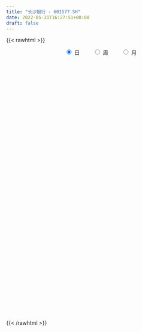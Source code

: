 ```yaml
---
title: "长沙银行 - 601577.SH"
date: 2022-05-31T16:27:51+08:00
draft: false
---
```

{{< rawhtml >}}
    <div style="text-align: center">
        <label style="padding: 1rem;"><input style="margin-right: .5rem" type="radio" name="period" value="D" checked onclick="period_change(this)">日</label>
        <label style="padding: 1rem;"><input style="margin-right: .5rem" type="radio" name="period" value="W" onclick="period_change(this)">周</label>
        <label style="padding: 1rem;"><input style="margin-right: .5rem" type="radio" name="period" value="M" onclick="period_change(this)">月</label>
    </div>
    <div id="chart" style="height: 700px;"></div> 
    <script type="text/javascript">
        const D_v = [95851.25,146199.26,85134.11,330588.67,340878.06,152745.8,140915.81,210125.02,136879.83,143720.93,122825.0,138232.97,132375.96,112747.18,110814.15,123245.32,257966.88,130245.79,121640.2,91955.1,114429.35,129633.04,143953.16,96423.12,80805.28,138192.97,173128.05,75768.33,71178.3,84525.0,121747.62,79746.28,110094.59,85608.68,99939.19,91290.08,118985.84,59780.28,127318.63,199715.89,91470.12,102832.48,168249.02,146973.53,82374.61,66339.09,130143.51,88990.41,98393.8,66756.0,71138.74,91501.59,66840.94,56986.18,53598.78,54649.77,108611.98,128611.6,116731.0,60007.76,44249.88,74245.0,86761.14,425311.22,430368.15,266258.03,169517.28,173765.61,118571.4,136436.88,103831.0,153246.06,127465.47,200567.78,125603.53,129681.0,121477.72,148857.79,132014.77,145336.59,321989.65,332898.29,227733.82,198049.45,262721.57,138479.83,229834.65,155114.27,192959.25,177811.57,114220.5,112137.23,112239.16,170254.88,235563.11,197858.67,90902.0,98743.39,129882.49,124529.75,124427.74,124529.6,227857.41,181737.03,158839.06,349030.02,308729.75,317704.68,202726.78,296672.06,355457.18,153160.85,158220.34,139373.79,124726.38,104178.78,103031.4,153129.64,139132.13,113132.88,90369.66,57166.05,84905.2,117502.76,102813.75,81268.56,71724.91,74353.95,71797.2,80102.5,205988.4,104652.48,115868.76,118562.09,181009.56,167683.09,135325.37,255244.23,165290.6,136240.84,114857.12,72664.18,136679.0,91253.12,100491.55,172312.55,128237.88,99151.09,98005.29,69523.77,89510.78,96678.75,114338.56,73361.75,129646.66,243721.87,101223.54,248636.91,198040.36,277649.66,175438.34,158685.32,173042.95,119402.52,153253.4,156466.18,258802.26,183634.64,212850.66,137480.71,105807.97,108216.25,125784.62,208001.69,235494.5,220921.48,137850.98,267940.83,231655.27,132973.24,125736.95,102919.22,156706.19,113856.54,106567.46,125557.17,192374.13,131996.57,99957.07,118334.62,87988.65,130921.48,105649.26,99643.2,206814.45,247753.71,127549.09,133932.17,121477.97,196297.29,164808.1,120228.97,119773.0,114389.21,108444.83,90650.29,96207.0,94213.38,140888.12,90687.96,114190.59,156599.52,257833.34,268970.06,230998.25,165073.68,162569.79,134369.44,110798.09,125591.69,157543.21,190403.15,175076.53,131959.8,147901.58,157818.14,215830.41,142027.67,191443.72,173575.83,216440.18,190962.73,124556.09,63717.74,124601.39,131539.99,81308.19,139185.62,107362.78,79864.57,82028.98,69514.8,73178.74,66098.0,126213.25,74861.07,86865.52,76294.86,94846.21,123733.61]
const D_histogram = [0.0,-0.0079963533,-0.0125709052,0.0037237872,0.0285411929,0.0345770708,0.0401308463,0.0443871954,0.0425857086,0.0449810164,0.0393189918,0.0331216764,0.0348345869,0.0327272822,0.0233346933,0.0135100627,-0.0016341235,-0.0260859505,-0.0347299673,-0.046469391,-0.0538882695,-0.0593190628,-0.0606268914,-0.0591374044,-0.0552252597,-0.0443344786,-0.0461512268,-0.0483550612,-0.0462617001,-0.0402539386,-0.0387805691,-0.0395254668,-0.0267641887,-0.015992533,-0.0162178044,-0.0116083313,-0.0109547666,-0.011003087,-0.0223127268,-0.0189771893,-0.009784823,-0.0088682668,-0.0176338993,-0.0153758475,-0.0088443965,-0.0088911659,-0.0232491462,-0.0381133379,-0.0441324434,-0.0486587385,-0.0474339534,-0.0400078899,-0.0360130286,-0.0330197614,-0.0256305142,-0.0139003613,0.0063491212,0.0359677853,0.0487644048,0.0534262118,0.0538994805,0.0496852673,0.0477461176,0.0778582426,0.1058818512,0.1174843387,0.1191947469,0.1105146001,0.1006304104,0.0890039852,0.0677577059,0.046546633,0.0397651666,0.0397400543,0.0336496083,0.0227237525,0.0112026447,0.0126503997,0.0106348807,0.0103591261,0.0143555505,0.0105766492,-0.011303395,-0.0178290687,-0.0303026136,-0.0483339259,-0.0777278182,-0.0806166896,-0.0716629595,-0.0581452576,-0.046172102,-0.0414330447,-0.0407439985,-0.0131805526,0.0100288905,0.0279934404,0.0327305859,0.0352358882,0.0380452027,0.034429318,0.0307263821,0.0207112002,0.0314681444,0.0354637366,0.0311021,0.0088965376,-0.0303694193,-0.0660755407,-0.0847645198,-0.0967199943,-0.1106278115,-0.1101000426,-0.106044644,-0.1023017955,-0.0910597676,-0.0761373579,-0.0620695877,-0.041475356,-0.0273481671,-0.0115708676,-0.0006654235,0.0072544477,0.0122331361,0.018908535,0.0185962477,0.0196217897,0.022663728,0.0235675026,0.0249445549,0.0226601477,0.0219779739,0.0229238938,0.0254266133,0.0261632488,0.0250565135,0.0253480037,0.024528291,0.0306572833,0.0299014203,0.0273544422,0.022479645,0.0189028318,0.0169221655,0.0147308406,0.011212424,0.0146792176,0.0165654239,0.0154097847,0.0123730343,0.0095645839,0.0083010047,0.0067766869,0.005153405,0.0035414437,0.0064802446,0.0114643716,0.0123376507,0.0226857873,0.0300821127,0.0415537757,0.0440347055,0.043202706,0.0300285475,0.0237806189,0.0234235962,0.0241715012,0.0236031254,0.0151657863,0.0092240097,-0.007626675,-0.0163742425,-0.024652464,-0.0321463626,-0.0233663128,-0.0054312523,0.0039124756,0.0112016515,0.0180717859,0.0108762306,0.0073423435,0.0062720366,0.0010440762,0.0068835673,0.006574585,0.0030512479,-0.0016708632,-0.0151892897,-0.0264578557,-0.0318361731,-0.0318917423,-0.0317263983,-0.024339004,-0.022329404,-0.0224686012,-0.0379360016,-0.0621135322,-0.0686434026,-0.0648896559,-0.0675027511,-0.0865791568,-0.0790392069,-0.0690716373,-0.0483749212,-0.0372443232,-0.0217591768,-0.0113267903,-0.0071351491,-0.0032294969,0.0073194662,0.0150808846,0.0263974751,0.0418416856,0.0615207381,0.0865113408,0.0871586526,0.089546245,0.073550057,0.0696765416,0.0587674691,0.0477156342,0.04661757,0.0274589357,0.0253636241,0.0180608876,0.0014541287,0.001581034,-0.021637342,-0.041629034,-0.0501591281,-0.0528583602,-0.0471737115,-0.0370628654,-0.0399395575,-0.0405039294,-0.0363061987,-0.031175507,-0.0262961341,-0.012197484,0.0005865901,0.0118752142,0.0145877417,0.016216731,0.0221496372,0.0259514222,0.0147573081,0.0132243565,0.0171588766,0.0185313497,0.0239273872,0.028317029]
const D_fast = [0.0,-0.0099954416,-0.0177127199,-0.0004870807,0.0314656233,0.0461457689,0.061732256,0.0770854039,0.0859303443,0.0995709061,0.1037386295,0.1058217332,0.1162432904,0.1223178063,0.1187588907,0.1123117758,0.0967590587,0.0657857441,0.0484592355,0.025102464,0.0042115181,-0.0160490409,-0.0325135923,-0.0458084564,-0.0557026267,-0.0558954652,-0.0692500201,-0.0835426198,-0.0930146837,-0.0970704069,-0.1052921797,-0.1159184441,-0.1098482131,-0.1030746907,-0.1073544132,-0.1056470229,-0.1077321499,-0.110531242,-0.1274190636,-0.1288278233,-0.1220816627,-0.1233821732,-0.1365562806,-0.1381421907,-0.1338218388,-0.1360913997,-0.1562616665,-0.1806541927,-0.1977064091,-0.2143973887,-0.225031092,-0.227607001,-0.2326153968,-0.23787707,-0.2368954513,-0.2286403888,-0.206803626,-0.1681930155,-0.1432052948,-0.1251869349,-0.111238796,-0.1030316924,-0.0930343127,-0.0434576271,0.0110364443,0.0520100165,0.0835191114,0.1024676147,0.1177410276,0.1283655987,0.1240587458,0.1144843312,0.1176441565,0.1275540577,0.1298760138,0.1246310961,0.1159106495,0.1205210044,0.1211642055,0.1234782325,0.1310635445,0.1299288055,0.1052229125,0.0942399717,0.0741907734,0.0440759796,-0.0047498672,-0.0277929111,-0.0367549208,-0.0377735333,-0.0373434032,-0.0429626071,-0.0524595606,-0.0281912528,-0.0024745871,0.022488323,0.0354081149,0.0467223893,0.0590430044,0.0640344492,0.0680131089,0.063175727,0.0817997073,0.0946612336,0.098075122,0.0780936941,0.0312353823,-0.0209896242,-0.0608697333,-0.0970052064,-0.1385699764,-0.1655672182,-0.1880229806,-0.209855581,-0.2213784949,-0.2254904247,-0.2269400515,-0.2167146587,-0.2094245116,-0.196539929,-0.1858008408,-0.1760673576,-0.1680303852,-0.1566278526,-0.152291078,-0.1463600885,-0.1376522182,-0.130856568,-0.123243377,-0.1198627472,-0.1150504276,-0.1083735342,-0.0995141614,-0.0922367137,-0.0870793206,-0.0804508295,-0.0751384694,-0.0613451563,-0.0546256642,-0.0503340318,-0.0495889177,-0.048440023,-0.046190148,-0.0446987627,-0.0454140733,-0.0382774753,-0.032249913,-0.029553106,-0.0294965979,-0.0299139023,-0.0291022303,-0.0289323764,-0.0292673071,-0.0299939074,-0.0254350454,-0.0175848254,-0.0136271337,0.0023924497,0.0173093033,0.0391694103,0.0526590165,0.0626276935,0.0569606719,0.056657898,0.0621567743,0.0689475546,0.0742799602,0.0696340676,0.0659982934,0.04724094,0.0343998119,0.0199584743,0.0044279851,0.0073664567,0.0239437041,0.0342655509,0.0443551397,0.0557432205,0.0512667229,0.0495684217,0.0500661239,0.0450991826,0.0526595656,0.0539942295,0.0512337044,0.0460938775,0.0287781285,0.0108950986,-0.0024422621,-0.0104707668,-0.0182370225,-0.0169343792,-0.0205071301,-0.0262634777,-0.0512148784,-0.0909207921,-0.1146115131,-0.1270801805,-0.1465689634,-0.1872901584,-0.1995100102,-0.2068103498,-0.198207364,-0.1963878468,-0.1863424946,-0.1787418057,-0.1763339518,-0.1732356738,-0.1608568442,-0.1493252046,-0.1314092453,-0.1055046135,-0.0704453764,-0.0238269385,-0.0013899636,0.0233841901,0.0257755163,0.0393211364,0.0431039312,0.0439810048,0.0545373331,0.0422434326,0.0464890271,0.0437015124,0.0274582857,0.0279804496,-0.0006472619,-0.0310462124,-0.0521160885,-0.0680299107,-0.0741386898,-0.0732935602,-0.0861551417,-0.0968454959,-0.1017243148,-0.1043874998,-0.1060821605,-0.0950328813,-0.0821021597,-0.0678447322,-0.0614852692,-0.0558020971,-0.0443317817,-0.034042141,-0.0415469281,-0.0397737906,-0.0315495513,-0.0255442407,-0.0141663565,-0.0026974574]
const D_slow = [0.0,-0.0019990883,-0.0051418146,-0.0042108678,0.0029244304,0.0115686981,0.0216014097,0.0326982085,0.0433446357,0.0545898898,0.0644196377,0.0727000568,0.0814087035,0.0895905241,0.0954241974,0.0988017131,0.0983931822,0.0918716946,0.0831892028,0.071571855,0.0580997876,0.0432700219,0.0281132991,0.013328948,-0.000477367,-0.0115609866,-0.0230987933,-0.0351875586,-0.0467529836,-0.0568164683,-0.0665116106,-0.0763929773,-0.0830840244,-0.0870821577,-0.0911366088,-0.0940386916,-0.0967773833,-0.099528155,-0.1051063367,-0.109850634,-0.1122968398,-0.1145139065,-0.1189223813,-0.1227663432,-0.1249774423,-0.1272002338,-0.1330125203,-0.1425408548,-0.1535739657,-0.1657386503,-0.1775971386,-0.1875991111,-0.1966023682,-0.2048573086,-0.2112649371,-0.2147400275,-0.2131527472,-0.2041608008,-0.1919696996,-0.1786131467,-0.1651382765,-0.1527169597,-0.1407804303,-0.1213158697,-0.0948454069,-0.0654743222,-0.0356756355,-0.0080469854,0.0171106172,0.0393616135,0.0563010399,0.0679376982,0.0778789898,0.0878140034,0.0962264055,0.1019073436,0.1047080048,0.1078706047,0.1105293249,0.1131191064,0.116707994,0.1193521563,0.1165263076,0.1120690404,0.104493387,0.0924099055,0.072977951,0.0528237785,0.0349080387,0.0203717243,0.0088286988,-0.0015295624,-0.011715562,-0.0150107002,-0.0125034776,-0.0055051175,0.002677529,0.0114865011,0.0209978017,0.0296051312,0.0372867268,0.0424645268,0.0503315629,0.0591974971,0.066973022,0.0691971565,0.0616048016,0.0450859165,0.0238947865,-0.0002852121,-0.0279421649,-0.0554671756,-0.0819783366,-0.1075537855,-0.1303187274,-0.1493530668,-0.1648704638,-0.1752393028,-0.1820763445,-0.1849690614,-0.1851354173,-0.1833218054,-0.1802635213,-0.1755363876,-0.1708873257,-0.1659818782,-0.1603159462,-0.1544240706,-0.1481879319,-0.1425228949,-0.1370284015,-0.131297428,-0.1249407747,-0.1183999625,-0.1121358341,-0.1057988332,-0.0996667604,-0.0920024396,-0.0845270845,-0.077688474,-0.0720685627,-0.0673428548,-0.0631123134,-0.0594296033,-0.0566264973,-0.0529566929,-0.0488153369,-0.0449628907,-0.0418696322,-0.0394784862,-0.037403235,-0.0357090633,-0.034420712,-0.0335353511,-0.03191529,-0.0290491971,-0.0259647844,-0.0202933376,-0.0127728094,-0.0023843654,0.0086243109,0.0194249874,0.0269321243,0.0328772791,0.0387331781,0.0447760534,0.0506768348,0.0544682813,0.0567742838,0.054867615,0.0507740544,0.0446109384,0.0365743477,0.0307327695,0.0293749564,0.0303530753,0.0331534882,0.0376714347,0.0403904923,0.0422260782,0.0437940873,0.0440551064,0.0457759982,0.0474196445,0.0481824565,0.0477647407,0.0439674182,0.0373529543,0.029393911,0.0214209754,0.0134893759,0.0074046249,0.0018222739,-0.0037948764,-0.0132788768,-0.0288072599,-0.0459681105,-0.0621905245,-0.0790662123,-0.1007110015,-0.1204708032,-0.1377387126,-0.1498324428,-0.1591435236,-0.1645833178,-0.1674150154,-0.1691988027,-0.1700061769,-0.1681763104,-0.1644060892,-0.1578067204,-0.147346299,-0.1319661145,-0.1103382793,-0.0885486162,-0.0661620549,-0.0477745407,-0.0303554053,-0.015663538,-0.0037346294,0.0079197631,0.014784497,0.021125403,0.0256406249,0.0260041571,0.0263994156,0.0209900801,0.0105828216,-0.0019569604,-0.0151715505,-0.0269649784,-0.0362306947,-0.0462155841,-0.0563415665,-0.0654181161,-0.0732119929,-0.0797860264,-0.0828353974,-0.0826887498,-0.0797199463,-0.0760730109,-0.0720188281,-0.0664814188,-0.0599935633,-0.0563042362,-0.0529981471,-0.0487084279,-0.0440755905,-0.0380937437,-0.0310144864]
const D_data = [['2021-05-20', 8.6941, 8.829, 8.6941, 8.8483],['2021-05-21', 8.8483, 8.7037, 8.6748, 8.8483],['2021-05-24', 8.6844, 8.7037, 8.6844, 8.7712],['2021-05-25', 8.7423, 8.9929, 8.6941, 9.0025],['2021-05-26', 9.0121, 9.2242, 8.935, 9.3206],['2021-05-27', 9.1953, 9.0989, 9.0507, 9.2049],['2021-05-28', 9.0893, 9.1567, 9.0507, 9.2049],['2021-05-31', 9.1664, 9.2049, 9.0025, 9.2049],['2021-06-01', 9.1085, 9.176, 9.0603, 9.2338],['2021-06-02', 9.1567, 9.2724, 9.1278, 9.3399],['2021-06-03', 9.2917, 9.2049, 9.1856, 9.3495],['2021-06-04', 9.1856, 9.2049, 9.1664, 9.2724],['2021-06-07', 9.2049, 9.3302, 9.176, 9.3977],['2021-06-08', 9.3109, 9.3206, 9.2628, 9.3688],['2021-06-09', 9.3109, 9.2338, 9.1953, 9.3302],['2021-06-10', 9.2338, 9.2049, 9.1953, 9.3109],['2021-06-11', 9.1567, 9.0893, 8.9158, 9.2049],['2021-06-15', 9.0507, 8.8676, 8.8483, 9.1182],['2021-06-16', 8.8579, 8.964, 8.8194, 9.0314],['2021-06-17', 8.9158, 8.8483, 8.8194, 9.0314],['2021-06-18', 8.8772, 8.8194, 8.723, 8.8965],['2021-06-21', 8.8001, 8.7712, 8.7326, 8.8868],['2021-06-22', 8.8097, 8.7615, 8.7037, 8.8868],['2021-06-23', 8.723, 8.7519, 8.6941, 8.7615],['2021-06-24', 8.7326, 8.7519, 8.7037, 8.7905],['2021-06-25', 8.7423, 8.8387, 8.6941, 8.8579],['2021-06-28', 8.829, 8.6652, 8.6266, 8.8387],['2021-06-29', 8.6459, 8.6073, 8.5977, 8.6844],['2021-06-30', 8.5977, 8.617, 8.5784, 8.6459],['2021-07-01', 8.617, 8.6459, 8.588, 8.6844],['2021-07-02', 8.5977, 8.5688, 8.5495, 8.6941],['2021-07-05', 8.5399, 8.5013, 8.4627, 8.588],['2021-07-06', 8.5688, 8.6652, 8.5495, 8.7037],['2021-07-07', 8.6555, 8.6748, 8.617, 8.723],['2021-07-08', 8.723, 8.5399, 8.5109, 8.723],['2021-07-09', 8.5206, 8.588, 8.4917, 8.5977],['2021-07-12', 8.7, 8.53, 8.52, 8.7],['2021-07-13', 8.48, 8.5, 8.46, 8.55],['2021-07-14', 8.52, 8.3, 8.27, 8.52],['2021-07-15', 8.31, 8.43, 8.27, 8.49],['2021-07-16', 8.41, 8.51, 8.32, 8.58],['2021-07-19', 8.48, 8.41, 8.32, 8.51],['2021-07-20', 8.36, 8.24, 8.22, 8.45],['2021-07-21', 8.28, 8.33, 8.26, 8.36],['2021-07-22', 8.35, 8.38, 8.3, 8.46],['2021-07-23', 8.34, 8.29, 8.28, 8.38],['2021-07-26', 8.25, 8.04, 7.98, 8.3],['2021-07-27', 8.04, 7.91, 7.9, 8.08],['2021-07-28', 7.91, 7.91, 7.87, 8.03],['2021-07-29', 7.94, 7.84, 7.83, 7.95],['2021-07-30', 7.83, 7.84, 7.7, 7.86],['2021-08-02', 7.72, 7.88, 7.65, 7.99],['2021-08-03', 7.88, 7.81, 7.77, 7.89],['2021-08-04', 7.81, 7.76, 7.75, 7.83],['2021-08-05', 7.76, 7.79, 7.75, 7.91],['2021-08-06', 7.81, 7.85, 7.72, 7.85],['2021-08-09', 7.84, 8.01, 7.83, 8.08],['2021-08-10', 7.99, 8.25, 7.94, 8.27],['2021-08-11', 8.21, 8.16, 8.13, 8.37],['2021-08-12', 8.12, 8.12, 8.08, 8.2],['2021-08-13', 8.11, 8.1, 8.05, 8.15],['2021-08-16', 8.16, 8.05, 8.04, 8.17],['2021-08-17', 8.04, 8.08, 8.02, 8.18],['2021-08-18', 8.26, 8.59, 8.26, 8.64],['2021-08-19', 8.58, 8.78, 8.51, 8.9],['2021-08-20', 8.71, 8.76, 8.69, 8.93],['2021-08-23', 8.73, 8.76, 8.66, 8.83],['2021-08-24', 8.79, 8.7, 8.58, 8.82],['2021-08-25', 8.7, 8.72, 8.61, 8.8],['2021-08-26', 8.76, 8.72, 8.6, 8.83],['2021-08-27', 8.68, 8.58, 8.53, 8.72],['2021-08-30', 8.59, 8.52, 8.35, 8.6],['2021-08-31', 8.52, 8.67, 8.44, 8.68],['2021-09-01', 8.65, 8.78, 8.57, 8.86],['2021-09-02', 8.74, 8.73, 8.63, 8.78],['2021-09-03', 8.75, 8.66, 8.58, 8.82],['2021-09-06', 8.68, 8.62, 8.61, 8.76],['2021-09-07', 8.64, 8.78, 8.59, 8.8],['2021-09-08', 8.77, 8.76, 8.74, 8.87],['2021-09-09', 8.73, 8.8, 8.64, 8.83],['2021-09-10', 8.77, 8.89, 8.77, 9.12],['2021-09-13', 8.91, 8.82, 8.7, 8.91],['2021-09-14', 8.82, 8.54, 8.52, 8.84],['2021-09-15', 8.51, 8.66, 8.49, 8.78],['2021-09-16', 8.72, 8.53, 8.53, 8.92],['2021-09-17', 8.55, 8.36, 8.31, 8.61],['2021-09-22', 8.2, 8.05, 7.95, 8.2],['2021-09-23', 8.06, 8.24, 8.06, 8.26],['2021-09-24', 8.24, 8.35, 8.15, 8.43],['2021-09-27', 8.39, 8.42, 8.24, 8.53],['2021-09-28', 8.37, 8.43, 8.3, 8.54],['2021-09-29', 8.4, 8.35, 8.31, 8.47],['2021-09-30', 8.35, 8.28, 8.23, 8.39],['2021-10-08', 8.34, 8.67, 8.3, 8.68],['2021-10-11', 8.71, 8.75, 8.62, 8.86],['2021-10-12', 8.66, 8.81, 8.63, 8.89],['2021-10-13', 8.79, 8.73, 8.66, 8.85],['2021-10-14', 8.73, 8.75, 8.72, 8.86],['2021-10-15', 8.75, 8.8, 8.71, 8.9],['2021-10-18', 8.82, 8.75, 8.68, 8.85],['2021-10-19', 8.73, 8.76, 8.72, 8.83],['2021-10-20', 8.71, 8.67, 8.65, 8.81],['2021-10-21', 8.74, 8.96, 8.68, 9.0],['2021-10-22', 9.01, 8.95, 8.85, 9.13],['2021-10-25', 8.89, 8.88, 8.75, 8.94],['2021-10-26', 8.77, 8.61, 8.5, 8.78],['2021-10-27', 8.57, 8.23, 8.2, 8.57],['2021-10-28', 8.22, 8.04, 8.0, 8.25],['2021-10-29', 8.07, 8.05, 8.01, 8.11],['2021-11-01', 8.02, 7.98, 7.91, 8.08],['2021-11-02', 8.0, 7.8, 7.74, 8.06],['2021-11-03', 7.8, 7.85, 7.76, 7.86],['2021-11-04', 7.86, 7.81, 7.76, 7.86],['2021-11-05', 7.8, 7.73, 7.73, 7.81],['2021-11-08', 7.73, 7.77, 7.69, 7.79],['2021-11-09', 7.77, 7.8, 7.75, 7.84],['2021-11-10', 7.8, 7.79, 7.73, 7.82],['2021-11-11', 7.79, 7.9, 7.76, 7.92],['2021-11-12', 7.95, 7.86, 7.83, 7.95],['2021-11-15', 7.88, 7.92, 7.85, 7.92],['2021-11-16', 7.94, 7.9, 7.87, 7.96],['2021-11-17', 7.88, 7.89, 7.85, 7.9],['2021-11-18', 7.88, 7.87, 7.84, 7.93],['2021-11-19', 7.87, 7.91, 7.85, 7.92],['2021-11-22', 7.91, 7.83, 7.82, 7.91],['2021-11-23', 7.83, 7.84, 7.82, 7.87],['2021-11-24', 7.86, 7.87, 7.82, 7.89],['2021-11-25', 7.86, 7.85, 7.82, 7.88],['2021-11-26', 7.86, 7.86, 7.82, 7.86],['2021-11-29', 7.81, 7.81, 7.78, 7.85],['2021-11-30', 7.82, 7.82, 7.79, 7.85],['2021-12-01', 7.81, 7.84, 7.79, 7.86],['2021-12-02', 7.83, 7.87, 7.8, 7.88],['2021-12-03', 7.88, 7.86, 7.83, 7.89],['2021-12-06', 7.89, 7.84, 7.83, 7.95],['2021-12-07', 7.88, 7.86, 7.81, 7.88],['2021-12-08', 7.87, 7.85, 7.81, 7.87],['2021-12-09', 7.86, 7.96, 7.83, 7.96],['2021-12-10', 7.91, 7.9, 7.88, 7.95],['2021-12-13', 7.91, 7.88, 7.88, 7.96],['2021-12-14', 7.89, 7.84, 7.83, 7.89],['2021-12-15', 7.83, 7.84, 7.83, 7.86],['2021-12-16', 7.83, 7.85, 7.83, 7.86],['2021-12-17', 7.86, 7.84, 7.8, 7.86],['2021-12-20', 7.82, 7.81, 7.78, 7.83],['2021-12-21', 7.82, 7.9, 7.8, 7.92],['2021-12-22', 7.91, 7.9, 7.85, 7.91],['2021-12-23', 7.9, 7.87, 7.85, 7.91],['2021-12-24', 7.86, 7.84, 7.81, 7.87],['2021-12-27', 7.84, 7.83, 7.82, 7.87],['2021-12-28', 7.83, 7.84, 7.81, 7.85],['2021-12-29', 7.84, 7.83, 7.82, 7.86],['2021-12-30', 7.84, 7.82, 7.8, 7.85],['2021-12-31', 7.82, 7.81, 7.81, 7.83],['2022-01-04', 7.81, 7.87, 7.8, 7.87],['2022-01-05', 7.87, 7.92, 7.86, 7.96],['2022-01-06', 7.91, 7.89, 7.89, 7.94],['2022-01-07', 7.91, 8.05, 7.9, 8.08],['2022-01-10', 8.13, 8.08, 8.02, 8.18],['2022-01-11', 8.08, 8.21, 8.06, 8.25],['2022-01-12', 8.22, 8.17, 8.12, 8.26],['2022-01-13', 8.15, 8.17, 8.14, 8.29],['2022-01-14', 8.16, 8.01, 8.0, 8.21],['2022-01-17', 7.99, 8.07, 7.98, 8.09],['2022-01-18', 8.07, 8.15, 8.05, 8.17],['2022-01-19', 8.12, 8.19, 8.1, 8.22],['2022-01-20', 8.22, 8.2, 8.13, 8.27],['2022-01-21', 8.17, 8.1, 8.04, 8.22],['2022-01-24', 8.06, 8.11, 8.01, 8.24],['2022-01-25', 8.08, 7.92, 7.92, 8.11],['2022-01-26', 7.95, 7.95, 7.92, 8.01],['2022-01-27', 7.96, 7.9, 7.89, 7.99],['2022-01-28', 7.91, 7.85, 7.85, 7.93],['2022-02-07', 7.9, 8.04, 7.88, 8.07],['2022-02-08', 8.03, 8.22, 8.03, 8.28],['2022-02-09', 8.23, 8.19, 8.16, 8.28],['2022-02-10', 8.2, 8.22, 8.16, 8.24],['2022-02-11', 8.21, 8.27, 8.19, 8.35],['2022-02-14', 8.25, 8.11, 8.1, 8.27],['2022-02-15', 8.12, 8.14, 8.1, 8.18],['2022-02-16', 8.17, 8.17, 8.14, 8.24],['2022-02-17', 8.19, 8.11, 8.1, 8.22],['2022-02-18', 8.08, 8.26, 8.07, 8.26],['2022-02-21', 8.25, 8.21, 8.16, 8.25],['2022-02-22', 8.16, 8.17, 8.12, 8.19],['2022-02-23', 8.19, 8.14, 8.12, 8.21],['2022-02-24', 8.12, 7.98, 7.92, 8.13],['2022-02-25', 7.98, 7.93, 7.91, 8.02],['2022-02-28', 7.93, 7.94, 7.86, 7.95],['2022-03-01', 7.95, 7.97, 7.89, 8.0],['2022-03-02', 7.93, 7.95, 7.9, 8.0],['2022-03-03', 7.99, 8.04, 7.98, 8.07],['2022-03-04', 8.02, 7.98, 7.91, 8.02],['2022-03-07', 7.97, 7.94, 7.91, 8.01],['2022-03-08', 7.93, 7.68, 7.67, 7.94],['2022-03-09', 7.7, 7.42, 7.3, 7.74],['2022-03-10', 7.55, 7.5, 7.47, 7.58],['2022-03-11', 7.46, 7.56, 7.32, 7.58],['2022-03-14', 7.48, 7.42, 7.42, 7.57],['2022-03-15', 7.4, 7.08, 7.07, 7.41],['2022-03-16', 7.13, 7.3, 7.02, 7.35],['2022-03-17', 7.38, 7.3, 7.29, 7.4],['2022-03-18', 7.28, 7.45, 7.26, 7.47],['2022-03-21', 7.44, 7.36, 7.31, 7.44],['2022-03-22', 7.33, 7.44, 7.32, 7.53],['2022-03-23', 7.44, 7.41, 7.36, 7.45],['2022-03-24', 7.37, 7.34, 7.33, 7.43],['2022-03-25', 7.34, 7.33, 7.32, 7.41],['2022-03-28', 7.29, 7.43, 7.22, 7.51],['2022-03-29', 7.43, 7.43, 7.39, 7.48],['2022-03-30', 7.45, 7.52, 7.41, 7.53],['2022-03-31', 7.51, 7.65, 7.49, 7.7],['2022-04-01', 7.55, 7.82, 7.51, 7.84],['2022-04-06', 7.8, 8.05, 7.72, 8.06],['2022-04-07', 8.02, 7.87, 7.85, 8.12],['2022-04-08', 7.9, 7.96, 7.8, 8.01],['2022-04-11', 7.94, 7.75, 7.74, 7.94],['2022-04-12', 7.79, 7.9, 7.7, 7.92],['2022-04-13', 7.88, 7.82, 7.79, 7.92],['2022-04-14', 7.88, 7.8, 7.77, 7.89],['2022-04-15', 7.75, 7.93, 7.74, 7.95],['2022-04-18', 7.86, 7.68, 7.66, 7.87],['2022-04-19', 7.7, 7.86, 7.64, 7.89],['2022-04-20', 7.89, 7.79, 7.77, 7.93],['2022-04-21', 7.78, 7.62, 7.6, 7.86],['2022-04-22', 7.6, 7.79, 7.58, 7.85],['2022-04-25', 7.71, 7.43, 7.38, 7.8],['2022-04-26', 7.43, 7.33, 7.3, 7.56],['2022-04-27', 7.29, 7.36, 7.15, 7.37],['2022-04-28', 7.35, 7.36, 7.2, 7.5],['2022-04-29', 7.35, 7.43, 7.24, 7.49],['2022-05-05', 7.4, 7.49, 7.37, 7.57],['2022-05-06', 7.4, 7.31, 7.3, 7.44],['2022-05-09', 7.31, 7.29, 7.26, 7.37],['2022-05-10', 7.24, 7.32, 7.17, 7.36],['2022-05-11', 7.32, 7.32, 7.29, 7.41],['2022-05-12', 7.31, 7.31, 7.27, 7.36],['2022-05-13', 7.35, 7.45, 7.33, 7.48],['2022-05-16', 7.49, 7.49, 7.39, 7.5],['2022-05-17', 7.49, 7.53, 7.44, 7.56],['2022-05-18', 7.54, 7.46, 7.45, 7.55],['2022-05-19', 7.41, 7.46, 7.38, 7.48],['2022-05-20', 7.46, 7.54, 7.45, 7.58],['2022-05-23', 7.54, 7.55, 7.5, 7.59],['2022-05-24', 7.55, 7.35, 7.32, 7.56],['2022-05-25', 7.34, 7.44, 7.34, 7.44],['2022-05-26', 7.45, 7.52, 7.4, 7.53],['2022-05-27', 7.52, 7.51, 7.49, 7.56],['2022-05-30', 7.54, 7.59, 7.51, 7.59],['2022-05-31', 7.58, 7.62, 7.52, 7.63]]
const W_v = [2616820.6299999999,3251430.6199999996,2159536.3799999999,3328391.4399999999,3334852.7000000002,1977061.8400000001,1678279.4399999999,1756161.6800000002,742893.48,759715.71,607303.29,457925.6800000001,508628.98,538861.77,1090259.97,629882.4,572934.73,635148.7,930927.6499999999,1582796.5099999998,5484946.75,4599783.8599999994,2003903.28,1909043.1499999997,1218153.9700000002,1625842.0800000001,1172762.3200000001,1098410.8500000001,676323.11,269831.39,938486.61,748190.8400000001,506013.6899999999,489898.74,285708.66,630178.1799999999,705686.46,625001.36,489130.85,330745.55,267772.05,343908.82,430223.3,433730.86,258371.11,454162.3900000001,387866.48,848319.27,513808.38,430645.79,446474.4600000001,66202.84,513001.29,1107718.6500000001,631291.02,564171.0599999999,798302.8699999999,425442.7,332492.97,359060.94,306543.34,555290.1399999999,930325.4400000001,645135.97,614148.24,579686.89,398869.79,503838.01,930542.9200000002,496483.89,783871.5800000001,836909.61,965475.35,859419.04,758695.8,512136.82,425643.39,302250.19,428521.85,402305.5200000001,490254.92,298804.79,303008.91,313567.62,474164.16,382175.14,382800.06,412718.51,307519.28,1009575.3,2567804.6200000001,1692398.1699999999,1848046.29,628798.1299999999,1160963.1500000001,1323148.8199999998,3047710.8300000001,932580.6600000001,769561.55,697454.3400000001,567307.37,475669.98,189864.22,92691.22,710282.1800000001,1057267.7999999998,615355.47,632002.09,559480.29,800510.55,904376.24,2825628.1100000003,1125963.1000000001,685674.49,773196.77,786713.49,812551.8,909875.29,1198727.1200000001,1912940.6099999999,1987948.4899999998,1047877.74,633979.5600000001,1702779.0599999998,1197493.96,1440336.6699999999,1523811.5600000001,800375.1099999999,725178.8900000001,563580.14,508023.42,705370.67,1214844.1200000001,330627.56,591171.8099999999,563422.71,1050262.45,751783.75,737149.49,458270.4399999999,589007.5699999999,526347.3,466678.82,597270.76,566768.73,455422.46,323577.26,458212.22,1282943.54,702122.17,736563.8400000001,869676.52,1159882.9600000002,577908.1699999999,516408.46,170254.88,752949.66,783081.53,1337030.29,1102884.22,624198.3300000001,463076.55,401958.37,625174.23,904552.85,551694.26,598198.36,443413.61,723228.98,982856.6299999999,871559.0,690140.21,1070209.48,749990.8700000001,670351.8700000001,542851.08,815692.62,722585.33,503904.71,760199.53,665041.99,690872.22,803159.2,939317.8100000001,315518.82,540352.9299999999,411949.87,430332.7,218579.82]
const W_histogram = [0.0,-0.1014637037,-0.2027455034,-0.2208905499,-0.1906608186,-0.1946764641,-0.1653146563,-0.1698081356,-0.1701057079,-0.1610329685,-0.1496545978,-0.1353506416,-0.1236939887,-0.089238971,-0.0634250384,-0.039621804,-0.0193914348,-0.0070307977,0.0136009728,0.0613680824,0.2001697371,0.3150860175,0.3252751451,0.3331121537,0.3146667783,0.3186266934,0.2688214806,0.2426581784,0.1721749291,0.1256400656,0.0426618242,-0.0462316108,-0.0977422484,-0.1217503078,-0.1425493764,-0.141465823,-0.1039244573,-0.0879252649,-0.0651599275,-0.0598946537,-0.0574349051,-0.0531706179,-0.0644829915,-0.0830444001,-0.0901558436,-0.0788356987,-0.0765431112,-0.034773748,-0.0065560847,0.0057747008,0.0063013287,0.0005679974,0.0190986201,0.0245276689,0.0421706694,0.0510234183,0.0585342735,0.0415430096,0.0242216566,0.0087396081,0.004091876,0.0124042418,0.0313432475,0.0392732176,0.0516550455,0.0518290646,0.0436243282,0.0221959493,-0.0183117343,-0.0407308032,-0.0321519498,-0.0472401802,-0.0382923504,-0.0348273495,-0.0550739056,-0.0652681163,-0.0755942246,-0.0716515628,-0.0623635286,-0.0601530645,-0.0415975733,-0.0231649226,-0.0181863282,-0.0171055955,-0.0048477989,0.0090423875,0.0196459427,0.0323369023,0.0420298157,0.086030582,0.1413102347,0.1802410588,0.1773531299,0.1627622089,0.162762071,0.1795325461,0.1796864176,0.1702457785,0.1419752785,0.1067560252,0.0964620816,0.0608971608,0.0321315046,0.0176775893,0.0356687823,0.0526711171,0.0225211767,-0.0067379335,-0.033276871,-0.0332673871,-0.0067018572,0.046816168,0.0288187641,0.0087007414,-0.0178636777,-0.0119738829,-0.0401540199,-0.0395226107,-0.049072454,-0.0028837803,0.0709056604,0.0896928175,0.1220197459,0.0895122537,0.0799879966,0.0815038752,0.0865918753,0.0565489751,0.0145481037,-0.0247892238,-0.0769438224,-0.104075173,-0.1636981716,-0.1854321129,-0.1818623424,-0.1905020798,-0.1585419282,-0.1282819978,-0.1108349614,-0.1119278514,-0.1058727424,-0.113869588,-0.1115455001,-0.1088231258,-0.1148079029,-0.1403528143,-0.1471425146,-0.1261692777,-0.0624414139,-0.0287210193,0.0010816499,0.0364366438,0.024833889,0.0175357464,0.0094492047,0.0306270083,0.0523745633,0.0744961659,0.0285142243,-0.0207939946,-0.040836899,-0.0464985266,-0.0491252435,-0.0464091907,-0.0378282908,-0.0323167915,-0.0251153386,-0.0190894545,0.003157997,0.016530421,0.0318977651,0.0259391979,0.0496250346,0.0630950577,0.0488904271,0.0422237709,0.0105407098,-0.0154018196,-0.0369894173,-0.0157026895,0.0090405568,0.023783592,0.0244116836,0.0020643514,-0.0182005132,-0.0194637344,-0.011897395,-0.0068245011,0.0053696473]
const W_fast = [0.0,-0.1268296296,-0.2787978052,-0.3521654892,-0.3696009625,-0.422285724,-0.4342525802,-0.4811980935,-0.5240220928,-0.5552075955,-0.5812428742,-0.6007765784,-0.6200434227,-0.6078981477,-0.5979404748,-0.5840426914,-0.5686601809,-0.5580572432,-0.5340252295,-0.4709160993,-0.2820720104,-0.0883842255,0.0031236883,0.0942387354,0.1544600545,0.238076643,0.2554768004,0.2899780428,0.2625385257,0.2474136786,0.1751008933,0.0746495556,-0.0012966441,-0.0557422804,-0.1121786931,-0.1464615955,-0.1349013441,-0.140883468,-0.1344081124,-0.1441165021,-0.1560154797,-0.1650438471,-0.1924769685,-0.2317994771,-0.2614498816,-0.2698386613,-0.2866818516,-0.2536059255,-0.2270272833,-0.2132528226,-0.2111508625,-0.2167421944,-0.1934369167,-0.1818759507,-0.1536902828,-0.1320816794,-0.1099372559,-0.1165427673,-0.1278087062,-0.1411058526,-0.1447306157,-0.1333171894,-0.1065423719,-0.0887940974,-0.0634985081,-0.0503672229,-0.0476658773,-0.0635452688,-0.1086308859,-0.1412326556,-0.1406917897,-0.1675900652,-0.168215323,-0.1734571595,-0.207472192,-0.2339834318,-0.2632080962,-0.2771783251,-0.283481173,-0.296308975,-0.2881528772,-0.2755114571,-0.2750794448,-0.278275111,-0.2672292641,-0.2510784808,-0.23556344,-0.2147882548,-0.1945878875,-0.1290794756,-0.0384722643,0.0455188245,0.0869691781,0.1130688093,0.1537591891,0.2154128008,0.2604882766,0.2936090821,0.3008324018,0.2923021548,0.3061237315,0.285783101,0.265050321,0.255015803,0.2819241915,0.3120943056,0.2875746594,0.2566310658,0.2217729105,0.2134655477,0.2383556133,0.3035776806,0.2927849676,0.2748421302,0.2438117918,0.2467081159,0.2084894739,0.1992402304,0.1774222736,0.2228900022,0.314405858,0.3556162195,0.4184480844,0.4083186555,0.4187913976,0.4406832451,0.467419214,0.4515135575,0.4131497121,0.3676150786,0.2962245244,0.2430743805,0.142526839,0.0744348695,0.0325390545,-0.0237262029,-0.0314015334,-0.0332121024,-0.0434738063,-0.0725486592,-0.0929617358,-0.1294259784,-0.1549882655,-0.1794716726,-0.2141584255,-0.2747915405,-0.3183668694,-0.3289359519,-0.2808184417,-0.2542783018,-0.2242052201,-0.1797410653,-0.1851353478,-0.1880495538,-0.1937737943,-0.1649392387,-0.1300980428,-0.0893523988,-0.1282057843,-0.1827125019,-0.2129646311,-0.2302508903,-0.245158918,-0.2540451629,-0.2549213358,-0.2574890344,-0.256566416,-0.2553128955,-0.2322759448,-0.2147709156,-0.1914291302,-0.1909028979,-0.1548108026,-0.1255670151,-0.1275490389,-0.1236597523,-0.152707636,-0.1825006202,-0.2133355723,-0.1959745169,-0.1689711314,-0.1482821982,-0.1415511856,-0.1633824301,-0.188197423,-0.1943265778,-0.1897345871,-0.1863678185,-0.1728312583]
const W_slow = [0.0,-0.0253659259,-0.0760523018,-0.1312749393,-0.1789401439,-0.2276092599,-0.268937924,-0.3113899579,-0.3539163849,-0.394174627,-0.4315882764,-0.4654259368,-0.496349434,-0.5186591768,-0.5345154364,-0.5444208874,-0.5492687461,-0.5510264455,-0.5476262023,-0.5322841817,-0.4822417474,-0.403470243,-0.3221514568,-0.2388734183,-0.1602067238,-0.0805500504,-0.0133446803,0.0473198644,0.0903635966,0.121773613,0.1324390691,0.1208811664,0.0964456043,0.0660080274,0.0303706833,-0.0049957725,-0.0309768868,-0.052958203,-0.0692481849,-0.0842218483,-0.0985805746,-0.1118732291,-0.127993977,-0.148755077,-0.1712940379,-0.1910029626,-0.2101387404,-0.2188321774,-0.2204711986,-0.2190275234,-0.2174521912,-0.2173101918,-0.2125355368,-0.2064036196,-0.1958609522,-0.1831050977,-0.1684715293,-0.1580857769,-0.1520303628,-0.1498454607,-0.1488224917,-0.1457214313,-0.1378856194,-0.128067315,-0.1151535536,-0.1021962875,-0.0912902054,-0.0857412181,-0.0903191517,-0.1005018525,-0.1085398399,-0.120349885,-0.1299229726,-0.13862981,-0.1523982864,-0.1687153154,-0.1876138716,-0.2055267623,-0.2211176444,-0.2361559105,-0.2465553039,-0.2523465345,-0.2568931166,-0.2611695155,-0.2623814652,-0.2601208683,-0.2552093827,-0.2471251571,-0.2366177032,-0.2151100577,-0.179782499,-0.1347222343,-0.0903839518,-0.0496933996,-0.0090028819,0.0358802547,0.0808018591,0.1233633037,0.1588571233,0.1855461296,0.20966165,0.2248859402,0.2329188163,0.2373382137,0.2462554092,0.2594231885,0.2650534827,0.2633689993,0.2550497816,0.2467329348,0.2450574705,0.2567615125,0.2639662035,0.2661413889,0.2616754695,0.2586819987,0.2486434938,0.2387628411,0.2264947276,0.2257737825,0.2435001976,0.265923402,0.2964283385,0.3188064019,0.338803401,0.3591793698,0.3808273387,0.3949645824,0.3986016084,0.3924043024,0.3731683468,0.3471495536,0.3062250106,0.2598669824,0.2144013968,0.1667758769,0.1271403948,0.0950698954,0.067361155,0.0393791922,0.0129110066,-0.0155563904,-0.0434427654,-0.0706485469,-0.0993505226,-0.1344387262,-0.1712243548,-0.2027666743,-0.2183770277,-0.2255572825,-0.2252868701,-0.2161777091,-0.2099692368,-0.2055853002,-0.2032229991,-0.195566247,-0.1824726061,-0.1638485647,-0.1567200086,-0.1619185073,-0.172127732,-0.1837523637,-0.1960336745,-0.2076359722,-0.2170930449,-0.2251722428,-0.2314510775,-0.2362234411,-0.2354339418,-0.2313013366,-0.2233268953,-0.2168420958,-0.2044358372,-0.1886620727,-0.176439466,-0.1658835232,-0.1632483458,-0.1670988007,-0.176346155,-0.1802718274,-0.1780116882,-0.1720657902,-0.1659628693,-0.1654467814,-0.1699969097,-0.1748628434,-0.1778371921,-0.1795433174,-0.1782009056]
const W_data = [['2018-09-28', 8.6631, 10.2439, 8.6631, 11.4363],['2018-10-12', 9.9368, 8.654, 8.1301, 10.0],['2018-10-19', 8.5005, 7.9765, 7.579, 8.5637],['2018-10-26', 7.9765, 8.5095, 7.9584, 8.9341],['2018-11-02', 8.4914, 8.9612, 8.1301, 9.2864],['2018-11-09', 8.9341, 8.4192, 8.4011, 9.196],['2018-11-16', 8.4282, 8.7263, 8.365, 8.8437],['2018-11-23', 8.6992, 8.1933, 8.1752, 8.9883],['2018-11-30', 8.2294, 8.0488, 7.9494, 8.2927],['2018-12-07', 8.2023, 8.0036, 7.9765, 8.2836],['2018-12-14', 7.9494, 7.9042, 7.85, 8.121],['2018-12-21', 7.8681, 7.832, 7.7055, 7.9675],['2018-12-28', 7.7687, 7.6965, 7.6603, 7.8952],['2019-01-04', 7.7145, 7.9494, 7.5519, 8.0849],['2019-01-11', 8.0307, 7.8681, 7.7687, 8.0939],['2019-01-18', 7.8591, 7.8591, 7.7326, 7.9042],['2019-01-25', 7.841, 7.832, 7.7145, 7.9133],['2019-02-01', 7.8681, 7.7326, 7.5519, 7.9042],['2019-02-15', 7.7236, 7.85, 7.6965, 8.0397],['2019-02-22', 7.8862, 8.3288, 7.8771, 8.4463],['2019-03-01', 8.5366, 10.009, 8.383, 10.3342],['2019-03-08', 10.009, 10.542, 9.8464, 11.5808],['2019-03-15', 10.5691, 9.7742, 9.5393, 10.9937],['2019-03-22', 9.7832, 10.0181, 9.7109, 10.4246],['2019-03-29', 9.7561, 9.8916, 9.3135, 10.0361],['2019-04-04', 9.9277, 10.3704, 9.8103, 10.5962],['2019-04-12', 10.3975, 9.8013, 9.7109, 10.7678],['2019-04-19', 9.9368, 10.0994, 9.5935, 10.3884],['2019-04-26', 10.0994, 9.458, 9.4219, 10.1174],['2019-04-30', 9.5032, 9.5754, 9.3586, 9.7109],['2019-05-10', 9.2864, 8.8528, 8.5547, 9.5754],['2019-05-17', 8.7353, 8.3288, 8.3017, 8.7534],['2019-05-24', 8.3017, 8.374, 8.2023, 8.5456],['2019-05-31', 8.2927, 8.4372, 8.2385, 8.5366],['2019-06-06', 8.4282, 8.2565, 8.2385, 8.5005],['2019-06-14', 8.2927, 8.365, 8.2746, 8.7444],['2019-06-21', 8.4463, 8.8257, 8.4463, 9.0244],['2019-06-28', 8.7986, 8.6179, 8.4734, 8.916],['2019-07-05', 8.7624, 8.7377, 8.6819, 8.8708],['2019-07-12', 8.6819, 8.5332, 8.3659, 8.6912],['2019-07-19', 8.496, 8.4588, 8.3937, 8.5982],['2019-07-26', 8.4867, 8.4402, 8.338, 8.496],['2019-08-02', 8.4402, 8.1614, 8.087, 8.5518],['2019-08-09', 8.1056, 7.9104, 7.7338, 8.1428],['2019-08-16', 7.9197, 7.8918, 7.7431, 8.0126],['2019-08-23', 7.929, 8.0405, 7.8639, 8.0963],['2019-08-30', 7.9011, 7.8732, 7.8732, 8.1056],['2019-09-06', 7.9011, 8.4123, 7.8825, 8.6354],['2019-09-12', 8.5611, 8.3844, 8.3194, 8.5889],['2019-09-20', 8.403, 8.2636, 8.1707, 8.4123],['2019-09-27', 8.2636, 8.1242, 8.0126, 8.2729],['2019-09-30', 8.1428, 8.0033, 7.994, 8.1521],['2019-10-11', 7.994, 8.3194, 7.9476, 8.3287],['2019-10-18', 8.3844, 8.2078, 8.1799, 8.8027],['2019-10-25', 8.2357, 8.4216, 8.1614, 8.4867],['2019-11-01', 8.3566, 8.3937, 8.1892, 8.4216],['2019-11-08', 8.403, 8.4402, 8.3844, 8.6447],['2019-11-15', 8.4123, 8.1242, 8.1056, 8.4123],['2019-11-22', 8.1149, 8.0312, 8.0033, 8.2357],['2019-11-29', 8.0405, 7.9569, 7.9383, 8.1521],['2019-12-06', 7.9662, 8.0219, 7.9104, 8.0405],['2019-12-13', 8.0312, 8.1799, 7.9754, 8.2357],['2019-12-20', 8.1985, 8.3844, 8.1614, 8.6261],['2019-12-27', 8.403, 8.3287, 8.1985, 8.4774],['2020-01-03', 8.3008, 8.4588, 8.2264, 8.5704],['2020-01-10', 8.3937, 8.3659, 8.2915, 8.4867],['2020-01-17', 8.3659, 8.2636, 8.2636, 8.4681],['2020-01-23', 8.3194, 8.0312, 8.0033, 8.3566],['2020-02-07', 7.2504, 7.6129, 7.2318, 7.678],['2020-02-14', 7.5757, 7.6315, 7.5386, 7.7152],['2020-02-21', 7.6408, 7.9383, 7.6408, 8.0312],['2020-02-28', 7.9197, 7.5757, 7.5479, 7.9476],['2020-03-06', 7.5664, 7.8081, 7.5664, 7.9847],['2020-03-13', 7.7152, 7.7245, 7.3248, 7.7431],['2020-03-20', 7.7245, 7.3248, 7.1203, 7.7245],['2020-03-27', 7.176, 7.2969, 7.0924, 7.3712],['2020-04-03', 7.2318, 7.1575, 7.111, 7.3062],['2020-04-10', 7.2411, 7.2318, 7.2039, 7.2783],['2020-04-17', 7.1946, 7.2504, 7.1575, 7.2783],['2020-04-24', 7.2411, 7.111, 7.1017, 7.2504],['2020-04-30', 7.1203, 7.2969, 6.9808, 7.362],['2020-05-08', 7.2504, 7.3341, 7.1946, 7.3527],['2020-05-15', 7.3434, 7.176, 7.1667, 7.3805],['2020-05-22', 7.1667, 7.0924, 7.0924, 7.2783],['2020-05-29', 7.0924, 7.2225, 7.0459, 7.3341],['2020-06-05', 7.2504, 7.2783, 7.2318, 7.3991],['2020-06-12', 7.2876, 7.2783, 7.1667, 7.3155],['2020-06-19', 7.2411, 7.3527, 7.2318, 7.4177],['2020-06-24', 7.3341, 7.3712, 7.269, 7.4828],['2020-07-03', 7.427, 7.9662, 7.3062, 8.1056],['2020-07-10', 8.0777, 8.4402, 8.0777, 9.0723],['2020-07-17', 8.3473, 8.5977, 8.1447, 8.7712],['2020-07-24', 8.7712, 8.2989, 8.2218, 9.4555],['2020-07-31', 8.2989, 8.2314, 8.029, 8.4242],['2020-08-07', 8.2796, 8.5013, 8.2314, 9.0121],['2020-08-14', 8.5302, 8.8965, 8.376, 8.9929],['2020-08-21', 8.9158, 8.8868, 8.7905, 9.7832],['2020-08-28', 8.9061, 8.8965, 8.5109, 8.9543],['2020-09-04', 8.8676, 8.7037, 8.617, 9.0603],['2020-09-11', 8.6748, 8.5688, 8.5013, 8.8579],['2020-09-18', 8.5302, 8.8676, 8.4917, 8.9158],['2020-09-25', 8.8676, 8.5206, 8.5013, 8.935],['2020-09-30', 8.5399, 8.5013, 8.4724, 8.6555],['2020-10-09', 8.5591, 8.617, 8.5109, 8.6555],['2020-10-16', 8.6266, 9.0893, 8.5688, 9.1953],['2020-10-23', 9.1278, 9.2435, 8.9447, 9.4844],['2020-10-30', 9.2531, 8.6844, 8.6555, 9.3109],['2020-11-06', 8.6748, 8.5784, 8.5591, 8.8194],['2020-11-13', 8.5977, 8.482, 8.4338, 8.829],['2020-11-20', 8.5013, 8.7519, 8.4627, 8.8868],['2020-11-27', 8.7519, 9.176, 8.6941, 9.1953],['2020-12-04', 9.3784, 9.7832, 9.2338, 10.4869],['2020-12-11', 9.8122, 9.0507, 8.9447, 9.8796],['2020-12-18', 9.0411, 8.9736, 8.8194, 9.1953],['2020-12-25', 8.9158, 8.8001, 8.5977, 8.9832],['2020-12-31', 8.7905, 9.176, 8.6844, 9.2917],['2021-01-08', 9.1375, 8.7037, 8.6266, 9.1375],['2021-01-15', 8.7134, 8.9929, 8.5977, 9.1471],['2021-01-22', 8.9929, 8.8387, 8.8001, 9.5616],['2021-01-29', 8.7808, 9.6483, 8.6652, 9.8604],['2021-02-05', 9.523, 10.3808, 9.3784, 10.6507],['2021-02-10', 10.3905, 10.0435, 9.9278, 10.5447],['2021-02-19', 10.1399, 10.4772, 10.0628, 10.7182],['2021-02-26', 10.4098, 9.7929, 9.629, 10.4387],['2021-03-05', 9.7929, 10.082, 9.5616, 10.3326],['2021-03-12', 10.1013, 10.3134, 9.3591, 10.3905],['2021-03-19', 10.2941, 10.4965, 10.1784, 10.9302],['2021-03-26', 10.6411, 10.1013, 10.0628, 10.8339],['2021-04-02', 10.1206, 9.8411, 9.8122, 10.2555],['2021-04-09', 9.8411, 9.7061, 9.5712, 10.0242],['2021-04-16', 9.6387, 9.3109, 9.2146, 9.6965],['2021-04-23', 9.2724, 9.3881, 9.2338, 9.6676],['2021-04-30', 9.4459, 8.6844, 8.5784, 9.5616],['2021-05-07', 8.6941, 8.8387, 8.6748, 8.9254],['2021-05-14', 8.829, 8.9929, 8.723, 8.9929],['2021-05-21', 8.9543, 8.7037, 8.6748, 9.07],['2021-05-28', 8.6844, 9.1567, 8.6844, 9.3206],['2021-06-04', 9.1664, 9.2049, 9.0025, 9.3495],['2021-06-11', 9.2049, 9.0893, 8.9158, 9.3977],['2021-06-18', 9.0507, 8.8194, 8.723, 9.1182],['2021-06-25', 8.8001, 8.8387, 8.6941, 8.8868],['2021-07-02', 8.829, 8.5688, 8.5495, 8.8387],['2021-07-09', 8.5399, 8.588, 8.4627, 8.723],['2021-07-16', 8.7, 8.51, 8.27, 8.7],['2021-07-23', 8.48, 8.29, 8.22, 8.51],['2021-07-30', 8.25, 7.84, 7.7, 8.3],['2021-08-06', 7.72, 7.85, 7.65, 7.99],['2021-08-13', 7.84, 8.1, 7.83, 8.37],['2021-08-20', 8.16, 8.76, 8.02, 8.93],['2021-08-27', 8.73, 8.58, 8.53, 8.83],['2021-09-03', 8.59, 8.66, 8.35, 8.86],['2021-09-10', 8.68, 8.89, 8.59, 9.12],['2021-09-17', 8.91, 8.36, 8.31, 8.92],['2021-09-24', 8.2, 8.35, 7.95, 8.43],['2021-09-30', 8.39, 8.28, 8.23, 8.54],['2021-10-08', 8.34, 8.67, 8.3, 8.68],['2021-10-15', 8.71, 8.8, 8.62, 8.9],['2021-10-22', 8.82, 8.95, 8.65, 9.13],['2021-10-29', 8.89, 8.05, 8.0, 8.94],['2021-11-05', 8.02, 7.73, 7.73, 8.08],['2021-11-12', 7.73, 7.86, 7.69, 7.95],['2021-11-19', 7.88, 7.91, 7.84, 7.96],['2021-11-26', 7.91, 7.86, 7.82, 7.91],['2021-12-03', 7.81, 7.86, 7.78, 7.89],['2021-12-10', 7.89, 7.9, 7.81, 7.96],['2021-12-17', 7.91, 7.84, 7.8, 7.96],['2021-12-24', 7.82, 7.84, 7.78, 7.92],['2021-12-31', 7.84, 7.81, 7.8, 7.87],['2022-01-07', 7.81, 8.05, 7.8, 8.08],['2022-01-14', 8.13, 8.01, 8.0, 8.29],['2022-01-21', 7.99, 8.1, 7.98, 8.27],['2022-01-28', 8.06, 7.85, 7.85, 8.24],['2022-02-11', 7.9, 8.27, 7.88, 8.35],['2022-02-18', 8.25, 8.26, 8.07, 8.27],['2022-02-25', 8.25, 7.93, 7.91, 8.25],['2022-03-04', 7.93, 7.98, 7.86, 8.07],['2022-03-11', 7.97, 7.56, 7.3, 8.01],['2022-03-18', 7.48, 7.45, 7.02, 7.57],['2022-03-25', 7.44, 7.33, 7.31, 7.53],['2022-04-01', 7.29, 7.82, 7.22, 7.84],['2022-04-08', 7.8, 7.96, 7.72, 8.12],['2022-04-15', 7.94, 7.93, 7.7, 7.95],['2022-04-22', 7.86, 7.79, 7.58, 7.93],['2022-04-29', 7.71, 7.43, 7.15, 7.8],['2022-05-06', 7.4, 7.31, 7.3, 7.57],['2022-05-13', 7.31, 7.45, 7.17, 7.48],['2022-05-20', 7.49, 7.54, 7.38, 7.58],['2022-05-27', 7.54, 7.51, 7.32, 7.59],['2022-06-02', 7.54, 7.62, 7.51, 7.63]]
const M_v = [2616820.6299999999,10755989.5699999984,7472618.0100000007,2333573.6600000006,3352496.7899999996,7294549.9100000001,10549596.040000001,4843169.75,2682589.8799999994,2246574.6600000001,1667697.5999999999,1728213.8099999998,2305450.7399999998,2666848.6800000002,2064632.8200000001,2688326.0400000005,1845511.7800000003,3047808.0000000005,3279905.0699999998,1864797.8099999998,1389545.4800000002,1644384.5599999998,7587450.9399999976,6711340.4999999991,2452920.4200000004,2475596.6699999999,3584804.7199999997,5508740.4100000001,4834094.8200000003,5372584.8499999996,5412030.96,3266983.5800000001,2745609.5499999998,2646160.9099999997,2292413.3900000006,3047566.7199999997,3579728.4199999999,3043316.3600000003,2878208.3700000001,2836942.4099999997,3267784.8200000003,2590509.2899999996,2987442.8599999999,3356224.5600000005,1916734.1400000001]
const M_histogram = [0.0,-0.0853178348,-0.1888947613,-0.2657705737,-0.3022508975,-0.1741836253,-0.072089173,-0.0220175326,-0.0595855583,-0.0658101264,-0.0771591936,-0.1110455816,-0.1149151736,-0.0941645155,-0.0891050981,-0.0470878521,-0.0397589387,-0.058026601,-0.0870932955,-0.0891699198,-0.0858876799,-0.0643916878,0.0117594969,0.1026027413,0.1373701317,0.1680716988,0.2268368349,0.2423879458,0.2725434547,0.2887376856,0.3032832408,0.2089257378,0.1725761112,0.1033613709,0.0048722633,-0.0042586079,-0.0347506559,-0.0667430023,-0.0978464941,-0.1124994746,-0.1126261677,-0.1001938427,-0.1045638418,-0.1145305709,-0.1010564691]
const M_fast = [0.0,-0.1066472934,-0.2574479103,-0.4007663662,-0.5128094143,-0.4282880484,-0.3442158894,-0.2996486322,-0.3521130474,-0.3747901471,-0.4054290127,-0.4670767961,-0.4996751815,-0.5024656523,-0.5196825094,-0.4894372265,-0.4920480478,-0.5248223602,-0.5756623787,-0.6000314829,-0.618221163,-0.6128230928,-0.5337320339,-0.4172381042,-0.3481281809,-0.2754086891,-0.1599343443,-0.0837862469,0.0145051257,0.102883778,0.1932501434,0.1511240748,0.157918476,0.1145440784,0.0172730367,0.0070775135,-0.0321021985,-0.0807802954,-0.1363454107,-0.1791232599,-0.2074064949,-0.2200226307,-0.2505335902,-0.2891329621,-0.3009229775]
const M_slow = [0.0,-0.0213294587,-0.068553149,-0.1349957924,-0.2105585168,-0.2541044231,-0.2721267164,-0.2776310996,-0.2925274891,-0.3089800207,-0.3282698191,-0.3560312145,-0.3847600079,-0.4083011368,-0.4305774113,-0.4423493744,-0.452289109,-0.4667957593,-0.4885690832,-0.5108615631,-0.5323334831,-0.548431405,-0.5454915308,-0.5198408455,-0.4854983126,-0.4434803879,-0.3867711792,-0.3261741927,-0.258038329,-0.1858539076,-0.1100330974,-0.057801663,-0.0146576352,0.0111827075,0.0124007734,0.0113361214,0.0026484574,-0.0140372932,-0.0384989167,-0.0666237853,-0.0947803272,-0.1198287879,-0.1459697484,-0.1746023911,-0.1998665084]
const M_data = [['2018-09-28', 8.6631, 10.2439, 8.6631, 11.4363],['2018-10-31', 9.9368, 8.907, 7.579, 10.0],['2018-11-30', 8.8076, 8.0488, 7.9494, 9.196],['2018-12-28', 8.2023, 7.6965, 7.6603, 8.2836],['2019-01-31', 7.7145, 7.6423, 7.5519, 8.0939],['2019-02-28', 7.6874, 9.729, 7.6242, 10.3342],['2019-03-29', 9.5754, 9.8916, 9.2231, 11.5808],['2019-04-30', 9.9277, 9.5754, 9.3586, 10.7678],['2019-05-31', 9.2864, 8.4372, 8.2023, 9.5754],['2019-06-28', 8.4282, 8.6179, 8.2385, 9.0244],['2019-07-31', 8.7624, 8.403, 8.338, 8.8708],['2019-08-30', 8.3844, 7.8732, 7.7338, 8.4123],['2019-09-30', 7.9011, 8.0033, 7.8825, 8.6354],['2019-10-31', 7.994, 8.2171, 7.9476, 8.8027],['2019-11-29', 8.2078, 7.9569, 7.9383, 8.6447],['2019-12-31', 7.9662, 8.4309, 7.9104, 8.6261],['2020-01-23', 8.5146, 8.0312, 8.0033, 8.5704],['2020-02-28', 7.2504, 7.5757, 7.2318, 8.0312],['2020-03-31', 7.5664, 7.1853, 7.0924, 7.9847],['2020-04-30', 7.1946, 7.2969, 6.9808, 7.362],['2020-05-29', 7.2504, 7.2225, 7.0459, 7.3805],['2020-06-30', 7.2504, 7.3805, 7.1667, 7.4828],['2020-07-31', 7.3712, 8.2314, 7.3527, 9.4555],['2020-08-31', 8.2796, 8.8387, 8.2314, 9.7832],['2020-09-30', 8.8097, 8.5013, 8.4724, 8.9736],['2020-10-30', 8.5591, 8.6844, 8.5109, 9.4844],['2020-11-30', 8.6748, 9.3784, 8.4338, 9.735],['2020-12-31', 9.3977, 9.176, 8.5977, 10.4869],['2021-01-29', 9.1375, 9.6483, 8.5977, 9.8604],['2021-02-26', 9.523, 9.7929, 9.3784, 10.7182],['2021-03-31', 9.7929, 10.0724, 9.3591, 10.9302],['2021-04-30', 10.0917, 8.6844, 8.5784, 10.1206],['2021-05-31', 8.6941, 9.2049, 8.6748, 9.3206],['2021-06-30', 9.1085, 8.617, 8.5784, 9.3977],['2021-07-30', 8.617, 7.84, 7.7, 8.723],['2021-08-31', 7.72, 8.67, 7.65, 8.93],['2021-09-30', 8.65, 8.28, 7.95, 9.12],['2021-10-29', 8.34, 8.05, 8.0, 9.13],['2021-11-30', 8.02, 7.82, 7.69, 8.08],['2021-12-31', 7.81, 7.81, 7.78, 7.96],['2022-01-28', 7.81, 7.85, 7.8, 8.29],['2022-02-28', 7.9, 7.94, 7.86, 8.35],['2022-03-31', 7.95, 7.65, 7.02, 8.07],['2022-04-29', 7.55, 7.43, 7.15, 8.12],['2022-05-31', 7.4, 7.62, 7.17, 7.63]]
        const D_a = [null,null,null,null,null,null,null,null,null,null,null,null,9.3977,null,null,null,null,null,null,null,null,null,null,null,null,null,null,null,null,null,null,8.4627,null,null,null,null,8.7,null,null,null,null,null,null,null,null,null,null,null,null,null,null,7.65,null,null,null,null,null,null,null,null,null,null,null,null,null,8.93,null,null,null,null,null,8.35,null,null,null,null,null,null,null,null,9.12,null,null,null,null,null,7.95,null,null,null,null,null,null,null,null,null,null,null,null,null,null,null,null,9.13,null,null,null,null,null,null,null,null,null,null,7.69,null,null,null,null,null,7.96,null,null,null,null,null,null,null,null,7.78,null,null,null,null,null,null,null,7.96,null,null,null,null,null,null,7.78,null,null,null,null,null,null,null,null,null,null,null,null,null,null,null,null,8.29,null,null,null,null,null,null,null,null,null,null,7.85,null,null,null,null,null,null,null,null,null,null,8.25,null,null,null,null,null,null,null,null,null,null,null,null,null,null,null,null,7.02,null,null,null,null,null,null,null,null,null,null,null,null,null,8.12,null,null,null,null,null,null,null,null,null,null,null,null,null,7.15,null,null,null,null,null,null,null,null,null,null,null,null,null,null,7.59,null,null,null,null,null,null]
const W_a = [null,null,null,null,null,null,null,null,null,null,null,null,null,7.5519,null,null,null,null,null,null,null,11.5808,null,null,null,null,null,null,null,null,null,null,null,null,null,null,null,null,null,null,null,null,null,7.7338,null,null,null,null,null,null,null,null,null,8.8027,null,null,null,null,null,null,null,null,null,null,null,null,null,null,7.2318,null,null,null,7.9847,null,null,null,null,null,null,null,null,null,null,null,7.0459,null,null,null,null,null,null,null,null,null,null,null,9.7832,null,null,null,null,null,null,null,null,null,null,null,8.4338,null,null,null,null,null,null,null,null,null,null,null,null,null,null,null,null,null,10.9302,null,null,null,null,null,8.5784,null,null,null,null,null,9.3977,null,null,null,null,null,null,null,7.65,null,null,null,null,null,null,null,null,null,null,9.13,null,null,null,null,null,7.78,null,null,null,null,null,null,null,null,8.35,null,null,null,null,7.02,null,null,null,null,null,null,null,null,null,null,null]
const M_a = [null,null,null,null,7.5519,null,null,null,null,null,null,null,null,8.8027,null,null,null,null,null,6.9808,null,null,null,null,null,null,null,null,null,null,10.9302,null,null,null,null,null,null,null,null,null,null,null,7.02,null,null]
        const D_b = [[{ coord: ['2021-06-07', 8.7] }, { coord: ['2021-10-22', 8.4627] }],[{ coord: ['2021-11-08', 7.96] }, { coord: ['2022-04-07', 7.78] }]]
const W_b = [[{ coord: ['2019-01-04', 8.8027] }, { coord: ['2022-02-11', 7.7338] }]]
const M_b = [[{ coord: ['2019-01-31', 8.8027] }, { coord: ['2021-03-31', 7.5519] }]]
    </script>
{{< /rawhtml >}}
